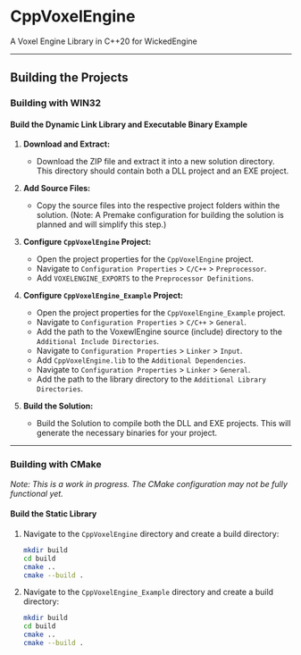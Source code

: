 # CppVoxelEngine
A Voxel Engine Library in C++20 for WickedEngine

---

## Building the Projects

### Building with WIN32

#### Build the Dynamic Link Library and Executable Binary Example

1. **Download and Extract:**
   - Download the ZIP file and extract it into a new solution directory. This directory should contain both a DLL project and an EXE project.

2. **Add Source Files:**
   - Copy the source files into the respective project folders within the solution. (Note: A Premake configuration for building the solution is planned and will simplify this step.)

3. **Configure `CppVoxelEngine` Project:**
   - Open the project properties for the `CppVoxelEngine` project.
   - Navigate to `Configuration Properties` > `C/C++` > `Preprocessor`.
   - Add `VOXELENGINE_EXPORTS` to the `Preprocessor Definitions`.

4. **Configure `CppVoxelEngine_Example` Project:**
   - Open the project properties for the `CppVoxelEngine_Example` project.
   - Navigate to `Configuration Properties` > `C/C++` > `General`.
   - Add the path to the VoxewlEngine source (include) directory to the `Additional Include Directories`.
   - Navigate to `Configuration Properties` > `Linker` > `Input`.
   - Add `CppVoxelEngine.lib` to the `Additional Dependencies`.
   - Navigate to `Configuration Properties` > `Linker` > `General`.
   - Add the path to the library directory to the `Additional Library Directories`.

5. **Build the Solution:**
   - Build the Solution to compile both the DLL and EXE projects. This will generate the necessary binaries for your project.


---

### Building with CMake

*Note: This is a work in progress. The CMake configuration may not be fully functional yet.*

#### Build the Static Library

1. Navigate to the `CppVoxelEngine` directory and create a build directory:

   ```bash
   mkdir build
   cd build
   cmake ..
   cmake --build .

2. Navigate to the `CppVoxelEngine_Example` directory and create a build directory:

   ```bash
   mkdir build
   cd build
   cmake ..
   cmake --build .

